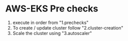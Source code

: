 # AWS-EKS Pre checks

1. execute in order from "1.prechecks"
2. To create / update cluster follow "2.cluster-creation"
3. Scale the cluster using "3.autoscaler"
